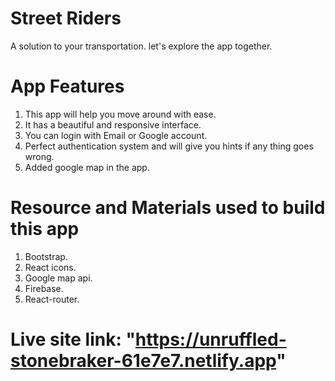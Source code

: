 # Street Riders

A solution to your transportation. let's explore the app together.

# App Features

1. This app will help you move around with ease.
2. It has a beautiful and responsive interface.
3. You can login with Email or Google account.
4. Perfect authentication system and will give you hints if any thing goes wrong.
5. Added google map in the app.

# Resource and Materials used to build this app

1.  Bootstrap.
2.  React icons.
3.  Google map api.
4.  Firebase.
5.  React-router.

# Live site link: "https://unruffled-stonebraker-61e7e7.netlify.app"
